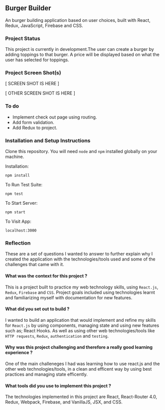## Burger Builder

An burger building application based on user choices, built with React, Redux, JavaScript, Firebase and CSS.

### Project Status
This project is currently in development.The user can create a burger by adding toppings to that burger. A price will be displayed based on what the user has selected for toppings.

### Project Screen Shot(s)

[ SCREEN SHOT IS HERE ]

[ OTHER SCREEN SHOT IS HERE ]


### To do 
- Implement check out page using routing.
- Add form validation.
- Add Redux to project.

### Installation and Setup Instructions

Clone this repository. You will need `node` and `npm` installed globally on your machine.  

Installation:

`npm install`  

To Run Test Suite:  

`npm test`  

To Start Server:

`npm start`  

To Visit App:

`localhost:3000`  

### Reflection
These are a set of questions I wanted to answer to further explain why I created the application with the technologies/tools used and some of the challenges that came with it.

#### What was the context for this project ?
This is a project built to practice my web technology skills, using `React.js`, `Redux`, `Firebase` and `CSS`. Project goals included using technologies learnt and familiarizing myself with documentation for new features.  

#### What did you set out to build ? 
I wanted to build an application that would implement and refine my skills for `React.js` by using components, managing state and using new features such as; React Hooks. As well as using other web technologies/tools like `HTTP requests`, `Redux`, `authentication` and `testing`.  

#### Why was this project challenging and therefore a really good learning experience ?
One of the main challeneges I had was learning how to use react.js and the other web technologies/tools, in a clean and efficent way by using best practices and managing state efficently. 

#### What tools did you use to implement this project ?
The technologies implemented in this project are React, React-Router 4.0, Redux, Webpack, Firebase, and VanillaJS, JSX, and CSS.
